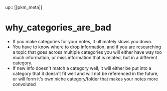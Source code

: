 up:: [[pkm_meta]]

# why_categories_are_bad

- If you make categories for your notes, it ultimately slows you down. 
- You have to know where to drop information, and if you are researching a topic that goes across multiple categories you will either have way too much information, or miss information that is related, but in a different category.
- If new info doesn't match a category well, it will either be put into a category that it doesn't fit well and will not be referenced in the future, or will form it's own niche category/folder that makes your notes more convoluted
